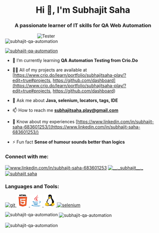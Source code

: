 <h1 align="center">Hi 👋, I'm Subhajit Saha</h1>
<h3 align="center">A passionate learner of IT skills for QA Web Automation</h3>

<img align="right" alt="Tester" width="400" src=https://camo.githubusercontent.com/308634e6720ef7d2996df9f65111ddc45fac1e73be81ba6d42ccfea95edf598b/68747470733a2f2f6d69726f2e6d656469756d2e636f6d2f6d61782f313430302f312a34664e424f5f5544594556784d304535543246794a512e676966>

<p align="left"> <img src="https://komarev.com/ghpvc/?username=subhajit-qa-automation&label=Profile%20views&color=0e75b6&style=flat" alt="subhajit-qa-automation" /> </p>

<p align="left"> <a href="https://github.com/ryo-ma/github-profile-trophy"><img src="https://github-profile-trophy.vercel.app/?username=subhajit-qa-automation" alt="subhajit-qa-automation" /></a> </p>

- 🌱 I’m currently learning **QA Automation Testing from Crio.Do**

- 👨‍💻 All of my projects are available at [https://www.crio.do/learn/portfolio/subhajitsaha-play/?edit=true#projects, https://github.com/dashboard](https://www.crio.do/learn/portfolio/subhajitsaha-play/?edit=true#projects, https://github.com/dashboard)

- 💬 Ask me about **Java, selenium, locators, tags, IDE**

- 📫 How to reach me **subhajitsaha.play@gmail.com**

- 📄 Know about my experiences [https://www.linkedin.com/in/subhajit-saha-683601253/](https://www.linkedin.com/in/subhajit-saha-683601253/)

- ⚡ Fun fact **Sense of humour sounds better than logics**

<h3 align="left">Connect with me:</h3>
<p align="left">
<a href="https://linkedin.com/in/www.linkedin.com/in/subhajit-saha-683601253" target="blank"><img align="center" src="https://raw.githubusercontent.com/rahuldkjain/github-profile-readme-generator/master/src/images/icons/Social/linked-in-alt.svg" alt="www.linkedin.com/in/subhajit-saha-683601253" height="30" width="40" /></a>
<a href="https://instagram.com/__._subhajit__._" target="blank"><img align="center" src="https://raw.githubusercontent.com/rahuldkjain/github-profile-readme-generator/master/src/images/icons/Social/instagram.svg" alt="__._subhajit__._" height="30" width="40" /></a>
<a href="https://www.youtube.com/c/subhajit saha" target="blank"><img align="center" src="https://raw.githubusercontent.com/rahuldkjain/github-profile-readme-generator/master/src/images/icons/Social/youtube.svg" alt="subhajit saha" height="30" width="40" /></a>
</p>

<h3 align="left">Languages and Tools:</h3>
<p align="left"> <a href="https://git-scm.com/" target="_blank" rel="noreferrer"> <img src="https://www.vectorlogo.zone/logos/git-scm/git-scm-icon.svg" alt="git" width="40" height="40"/> </a> <a href="https://www.w3.org/html/" target="_blank" rel="noreferrer"> <img src="https://raw.githubusercontent.com/devicons/devicon/master/icons/html5/html5-original-wordmark.svg" alt="html5" width="40" height="40"/> </a> <a href="https://www.java.com" target="_blank" rel="noreferrer"> <img src="https://raw.githubusercontent.com/devicons/devicon/master/icons/java/java-original.svg" alt="java" width="40" height="40"/> </a> <a href="https://www.linux.org/" target="_blank" rel="noreferrer"> <img src="https://raw.githubusercontent.com/devicons/devicon/master/icons/linux/linux-original.svg" alt="linux" width="40" height="40"/> </a> <a href="https://www.selenium.dev" target="_blank" rel="noreferrer"> <img src="https://raw.githubusercontent.com/detain/svg-logos/780f25886640cef088af994181646db2f6b1a3f8/svg/selenium-logo.svg" alt="selenium" width="40" height="40"/> </a> </p>

<p><img align="left" src="https://github-readme-stats.vercel.app/api/top-langs?username=subhajit-qa-automation&show_icons=true&locale=en&layout=compact" alt="subhajit-qa-automation" /></p>

<p>&nbsp;<img align="center" src="https://github-readme-stats.vercel.app/api?username=subhajit-qa-automation&show_icons=true&locale=en" alt="subhajit-qa-automation" /></p>

<p><img align="center" src="https://github-readme-streak-stats.herokuapp.com/?user=subhajit-qa-automation&" alt="subhajit-qa-automation" /></p>
